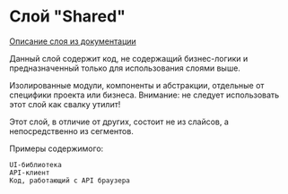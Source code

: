 # Слой "Shared"

[Описание слоя из документации](https://feature-sliced.design/ru/docs/reference/layers#shared)

Данный слой содержит код, не содержащий бизнес-логики и предназначенный только для использования слоями выше.

Изолированные модули, компоненты и абстракции, отдельные от специфики проекта или бизнеса. Внимание: не следует использовать этот слой как свалку утилит!

Этот слой, в отличие от других, состоит не из слайсов, а непосредственно из сегментов.

Примеры содержимого:

    UI-библиотека
    API-клиент
    Код, работающий с API браузера